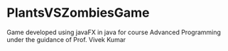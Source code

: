 # PlantsVSZombiesGame
Game developed using javaFX in java for course Advanced Programming under the guidance of Prof. Vivek Kumar
